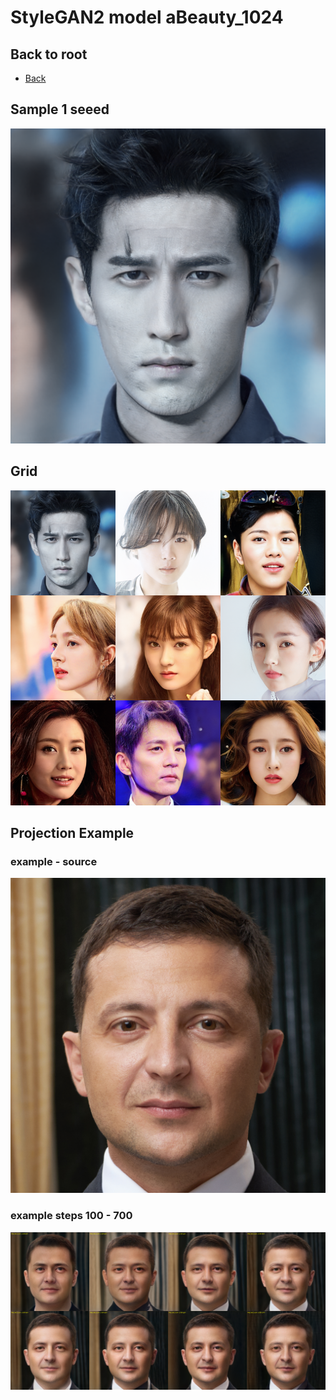 # StyleGAN2 model aBeauty_1024

## Back to root
- [Back](././README.md)

## Sample 1 seeed 
![](sample.png)

## Grid
![](grid.png)

## Projection Example 
### example - source
![](./projection/example_01.png)
### example steps 100 - 700
![](./projection/projection_by_steps.png )
